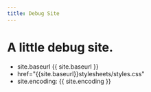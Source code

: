 ```yaml
---
title: Debug Site
---
```


# A little debug site.

* site.baseurl {{ site.baseurl }}
* href="{{site.baseurl}}stylesheets/styles.css"
* site.encoding: {{ site.encoding }}
